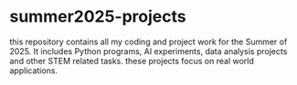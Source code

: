 # summer2025-projects
this repository contains all my coding and project work for the Summer of 2025. It includes Python programs, AI experiments, data analysis projects and other STEM related tasks. these projects focus on real world applications.
